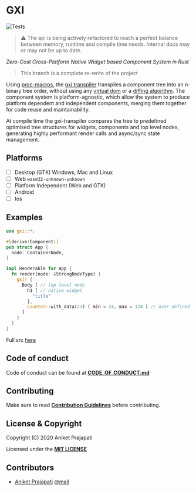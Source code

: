 # GXI

![Tests](https://github.com/gxi-rs/gxi/actions/workflows/tests.yml/badge.svg)

> :warning: The api is being actively refactored to reach a perfect balance
> between memory, runtime and compile time needs. Internal docs may or may not
> be up to date.

_Zero-Cost Cross-Platform Native Widget based Component System in Rust_

> This branch is a complete re-write of the project

Using [proc-macros](https://doc.rust-lang.org/reference/procedural-macros.html),
the [gxi transpiler](gxi-transpiler/README.md) transpiles a component tree into
an n-binary tree order, without using any
[virtual dom](https://reactjs.org/docs/faq-internals.html) or a
[diffing algorithm](https://reactjs.org/docs/reconciliation.html). The component
system is platform-agnostic, which allow the system to produce platform
dependent and independent components, merging them together for code reuse and
maintainability.

At compile time the gxi-transpiler compares the tree to predefined optimised
tree structures for widgets, components and top level nodes, generating highly
performant render calls and async/sync state management.

## Platforms

- [ ] Desktop (GTK) Windows, Mac and Linux
- [ ] Web `wasm32-unknown-unknown`
- [ ] Platform Independent (Web and GTK)
- [ ] Android
- [ ] Ios

## Examples

```rust
use gxi::*;

#[derive(Component)]
pub struct App {
  node: ContainerNode,
}

impl Renderable for App {
  fn render(node: &StrongNodeType) {
    gxi! {
      Body [ // top level node
        h1 [ // native widget
          "title"
        ],
        Counter::with_data(23) ( min = 24, max = 124 ) // user defined component
      ]
    }
  }
}
```

Full src [here](examples)

## Code of conduct

Code of conduct can be found at **[CODE_OF_CONDUCT.md](CODE_OF_CONDUCT.md)**

## Contributing

Make sure to read **[Contribution Guidelines](CONTRIBUTING.md)** before
contributing.

## License & Copyright

Copyright (C) 2020 Aniket Prajapati

Licensed under the **[MIT LICENSE](LICENSE)**

## Contributors

- [Aniket Prajapati](https://aniketprajapati.me)
  @[mail](mailto:contact@aniketprajapati.me)
